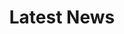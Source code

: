 ---
title: "Latest News"
draft: false
# page title background image
bg_image: "images/backgrounds/page-title.png"
# meta description
description : "this is meta description"
---